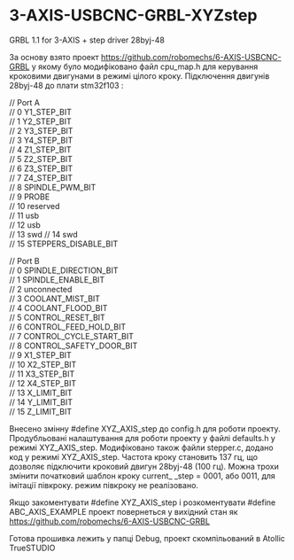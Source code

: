 # 3-AXIS-USBCNC-GRBL-XYZstep
GRBL 1.1 for 3-AXIS + step driver 28byj-48

За основу взято проект https://github.com/robomechs/6-AXIS-USBCNC-GRBL у якому було модифіковано файл cpu_map.h для керування кроковими двигунами в режимі цілого кроку.
Підключення двигунів 28byj-48 до плати stm32f103 :

//	Port A  
  //	0  Y1_STEP_BIT  
  //	1  Y2_STEP_BIT  
  //	2  Y3_STEP_BIT  
  //	3  Y4_STEP_BIT  
  //	4  Z1_STEP_BIT  
  //	5  Z2_STEP_BIT  
  //	6  Z3_STEP_BIT  
  //	7  Z4_STEP_BIT  
  //	8  SPINDLE_PWM_BIT  
  //	9  PROBE  
  //	10 reserved  
  //	11 usb  
  //	12 usb  
  //	13 swd 
  //	14 swd  
  //	15 STEPPERS_DISABLE_BIT  
  
  //	Port B  
  //	0  SPINDLE_DIRECTION_BIT  
  //	1  SPINDLE_ENABLE_BIT  
  //	2  unconnected  
  //	3  COOLANT_MIST_BIT  
  //	4  COOLANT_FLOOD_BIT  
  //	5  CONTROL_RESET_BIT  
  //	6  CONTROL_FEED_HOLD_BIT  
  //	7  CONTROL_CYCLE_START_BIT  
  //	8  CONTROL_SAFETY_DOOR_BIT  
  //	9  X1_STEP_BIT  
  //	10 X2_STEP_BIT  
  //	11 X3_STEP_BIT  
  //	12 X4_STEP_BIT  
  //	13 X_LIMIT_BIT  
  //	14 Y_LIMIT_BIT  
  //	15 Z_LIMIT_BIT  
  
   Внесено змінну #define XYZ_AXIS_step до config.h для роботи проекту.
   Продубльовані налаштування для роботи проекту у файлі defaults.h у режимі XYZ_AXIS_step.
   Модифіковано також файли stepper.c, додано код у режимі XYZ_AXIS_step.
   Частота кроку становить 137 гц, що дозволяє підключити кроковий двигун 28byj-48 (100 гц).
   Можна трохи змінити початковий шаблон кроку current_ _step = 0001, або 0011, для імітації півкроку.
   режим півкроку не реалізовано.
   
   Якщо закоментувати #define XYZ_AXIS_step і розкоментувати #define ABC_AXIS_EXAMPLE проект повернеться 
   у вихідний стан як https://github.com/robomechs/6-AXIS-USBCNC-GRBL
   
   Готова прошивка лежить у папці Debug, проект скомпільований в Atollic TrueSTUDIO 
